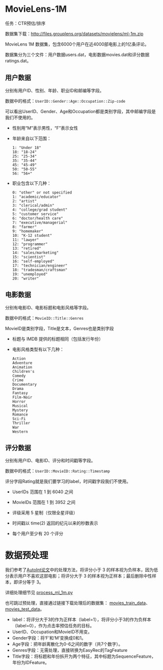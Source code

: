 # MovieLens-1M

任务：CTR预估/排序

数据集下载：http://files.grouplens.org/datasets/movielens/ml-1m.zip

MovieLens 1M 数据集，包含6000个用户在近4000部电影上的1亿条评论。

数据集分为三个文件：用户数据users.dat，电影数据movies.dat和评分数据ratings.dat。

## 用户数据

分别有用户ID、性别、年龄、职业ID和邮编等字段。

数据中的格式：`UserID::Gender::Age::Occupation::Zip-code`

可以看出UserID、Gender、Age和Occupation都是类别字段，其中邮编字段是我们不使用的。

- 性别用“M”表示男性，“F”表示女性

- 年龄来自以下范围：

  ```
  1: "Under 18"
  18: "18-24"
  25: "25-34"
  35: "35-44"
  45: "45-49"
  50: "50-55"
  56: "56+"
  ```

- 职业包含以下几种：

  ```
  0: "other" or not specified
  1: "academic/educator"
  2: "artist"
  3: "clerical/admin"
  4: "college/grad student"
  5: "customer service"
  6: "doctor/health care"
  7: "executive/managerial"
  8: "farmer"
  9: "homemaker"
  10: "K-12 student"
  11: "lawyer"
  12: "programmer"
  13: "retired"
  14: "sales/marketing"
  15: "scientist"
  16: "self-employed"
  17: "technician/engineer"
  18: "tradesman/craftsman"
  19: "unemployed"
  20: "writer"
  ```

## 电影数据

分别有电影ID、电影标题和电影风格等字段。

数据中的格式：`MovieID::Title::Genres`

MovieID是类别字段，Title是文本，Genres也是类别字段

- 标题与 IMDB 提供的标题相同（包括发行年份）

- 电影风格类型有以下几种：

  ```
  Action
  Adventure
  Animation
  Children's
  Comedy
  Crime
  Documentary
  Drama
  Fantasy
  Film-Noir
  Horror
  Musical
  Mystery
  Romance
  Sci-Fi
  Thriller
  War
  Western
  ```

## 评分数据

分别有用户ID、电影ID、评分和时间戳等字段。

数据中的格式：`UserID::MovieID::Rating::Timestamp`

评分字段Rating就是我们要学习的label，时间戳字段我们不使用。

- UserIDs 范围在 1 到 6040 之间

- MovieIDs 范围在 1 到 3952 之间

- 评级采用 5 星制（仅限全星评级）

- 时间戳以 time(2) 返回的纪元以来的秒数表示

- 每个用户至少有 20 个评分

# 数据预处理

我们参考了[AutoInt论文](https://dl.acm.org/doi/pdf/10.1145/3357384.3357925)中的处理方法，将评分小于 3 的样本视为负样本，因为低分表示用户不喜欢这部电影；将评分大于 3 的样本视为正样本；最后删除中性样本，即评分等于 3。

详细处理细节见 [process_ml_1m.py](process_ml_1m.py)

也可跳过预处理，直接通过链接下载处理后的数据集： [movies_train_data](https://easy-rec.oss-cn-hangzhou.aliyuncs.com/data/movielens_1m/movies_train_data)、[movies_test_data](https://easy-rec.oss-cn-hangzhou.aliyuncs.com/data/movielens_1m/movies_test_data)。

- label：将评分大于3的作为正样本（label=1），将评分小于3的作为负样本（label=0），作为点击率预估任务的目标。
- UserID、Occupation和MovieID不用变。
- Gender字段：将‘F’和‘M’变换成0和1。
- Age字段：把年龄离散化为0-6之间的数字（共7个数字）。
- Genres字段：无需处理，直接转换为EasyRec的TagFeature
- Title字段：将标题和年份拆开为两个特征，其中标题为SequenceFeature，年份为IDFeature。
